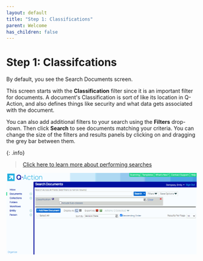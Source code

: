 ```yaml
---
layout: default
title: "Step 1: Classifications"
parent: Welcome
has_children: false
---
```

# Step 1: Classifcations
By default, you see the Search Documents screen.

This screen starts with the **Classification** filter since it is an important filter for documents. A document's Classification is sort of like its location in Q-Action, and also defines things like security and what data gets associated with the document.

You can also add additional filters to your search using the **Filters** drop-down. Then click **Search** to see documents matching your criteria. You can change the size of the filters and results panels by clicking on and dragging the grey bar between them.

{: .info}
> [Click here to learn more about performing searches](/docs/performing-searches/)


![](/assets/images/perform-document-search.gif)